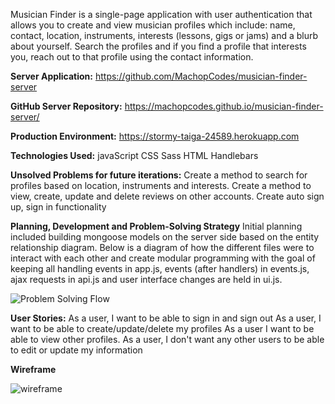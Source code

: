 Musician Finder is a single-page application with user authentication that allows you to create and view musician profiles which include: name, contact, location, instruments, interests (lessons, gigs or jams) and a blurb about yourself. Search the profiles and if you find a profile that interests you, reach out to that profile using the contact information.

**Server Application:** https://github.com/MachopCodes/musician-finder-server

**GitHub Server Repository:** https://machopcodes.github.io/musician-finder-server/   

**Production Environment:** https://stormy-taiga-24589.herokuapp.com

**Technologies Used:**
javaScript
CSS
Sass
HTML
Handlebars

**Unsolved Problems for future iterations:**
Create a method to search for profiles based on location, instruments and interests.
Create a method to view, create, update and delete reviews on other accounts.
Create auto sign up, sign in functionality

**Planning, Development and Problem-Solving Strategy**
Initial planning included building mongoose models on the server side based on the entity relationship diagram.
Below is a diagram of how the different files were to interact with each other and create modular programming with the goal of keeping all handling events in app.js, events (after handlers) in events.js, ajax requests in api.js and user interface changes are held in ui.js.

![Problem Solving Flow](https://github.com/MachopCodes/musician-finder-client/blob/master/Problem%20Solving%20Flow.PNG)


**User Stories:**
As a user, I want to be able to sign in and sign out
As a user, I want to be able to create/update/delete my profiles
As a user I want to be able to view other profiles.
As a user, I don't want any other users to be able to edit or update my information

**Wireframe**

![wireframe](https://github.com/MachopCodes/musician-finder-client/blob/master/Musician%20Finder%20wireframe.PNG)
